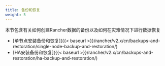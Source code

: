 ```yaml
---
title: 备份和恢复
weight: 5
---
```


本节包含有关如何创建Rancher数据的备份以及如何在灾难情况下进行数据恢复

- [单节点安装备份和恢复]({{< baseurl >}}/rancher/v2.x/cn/backups-and-restoration/single-node-backup-and-restoration/)
- [HA安装备份和恢复]({{< baseurl >}}/rancher/v2.x/cn/backups-and-restoration/ha-backup-and-restoration/)
